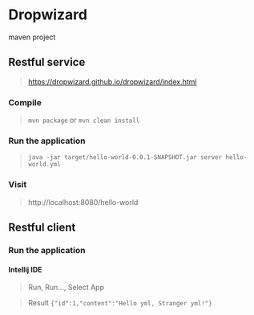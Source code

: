 # Dropwizard

maven project

## Restful service

> https://dropwizard.github.io/dropwizard/index.html

### Compile

> `mvn package` or `mvn clean install`

### Run the application

> `java -jar target/hello-world-0.0.1-SNAPSHOT.jar server hello-world.yml`

### Visit

> http://localhost:8080/hello-world

## Restful client

### Run the application

#### Intellij IDE

> Run, Run..., Select App

> Result `{"id":1,"content":"Hello yml, Stranger yml!"}`
